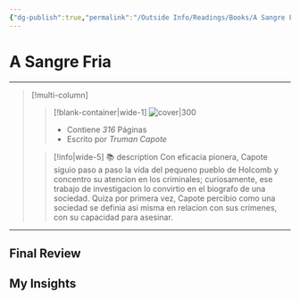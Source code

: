 ```yaml
---
{"dg-publish":true,"permalink":"/Outside Info/Readings/Books/A Sangre Fria/","title":"A Sangre Fria","updated":"2023-12-30T18:05:57.157-05:00"}
---
```



# A Sangre Fria

- - -
> [!multi-column]
> 
> > [!blank-container|wide-1]
> > ![cover|300]()
> >- Contiene *316* Páginas
> >- Escrito por *Truman Capote*
> 
> > [!info|wide-5] 📚 description
> > Con eficacia pionera, Capote siguio paso a paso la vida del pequeno pueblo de Holcomb y concentro su atencion en los criminales; curiosamente, ese trabajo de investigacion lo convirtio en el biografo de una sociedad. Quiza por primera vez, Capote percibio como una sociedad se definia asi misma en relacion con sus crimenes, con su capacidad para asesinar.
> 

- - -

## Final Review

## My Insights

